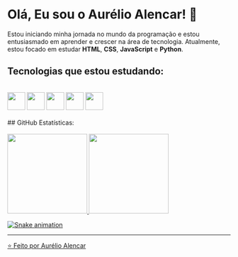 # Olá, Eu sou o Aurélio Alencar! 👋

Estou iniciando minha jornada no mundo da programação e estou entusiasmado em aprender e crescer na área de tecnologia. Atualmente, estou focado em estudar **HTML**, **CSS**, **JavaScript** e **Python**. 

## Tecnologias que estou estudando:
<div style="dispplay: inline_block"><br />
<img loading="lazy" src="https://cdn.jsdelivr.net/gh/devicons/devicon/icons/html5/html5-original.svg" width="40" height="40"/> 
<img loading="lazy" src="https://cdn.jsdelivr.net/gh/devicons/devicon/icons/css3/css3-original.svg" width="40" height="40"/> 
<img loading="lazy" src="https://cdn.jsdelivr.net/gh/devicons/devicon/icons/javascript/javascript-original.svg" width="40" height="40"/> 
<img loading="lazy" src="https://cdn.jsdelivr.net/gh/devicons/devicon/icons/python/python-original.svg" width="40" height="40"/> 
<img loading="lazy" src="https://cdn.jsdelivr.net/gh/devicons/devicon/icons/linux/linux-original.svg" width="40" height="40"/>
</div>
<br />
## GitHub Estatísticas:

<div><br />
<a href="https://github.com/aurelioalencar1">
<img loading="lazy" height="180em" src="https://github-readme-stats.vercel.app/api/top-langs/?username=aurelioalencar1&layout=compact&langs_count=7&theme=dracula"/>
<img loading="lazy" height="180em" src="https://github-readme-stats.vercel.app/api?username=aurelioalencar1&show_icons=true&theme=dracula&include_all_commits=true&count_private=true"/>
</div>


![Snake animation](https://github.com/aurelioalencar1/aurelioalencar1/blob/output/github-contribution-grid-snake.svg)


---
⭐️ Feito por [Aurélio Alencar](https://github.com/aurelioalencar1)
